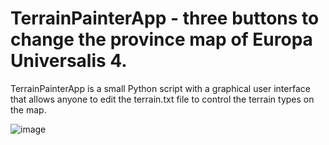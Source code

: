 # TerrainPainterApp - three buttons to change the province map of Europa Universalis 4.

TerrainPainterApp is a small Python script with a graphical user interface that allows anyone to edit the terrain.txt file to control the terrain types on the map.

![image](https://github.com/user-attachments/assets/7899fd70-ecb5-4331-bbc9-edfa6b5ec434)
